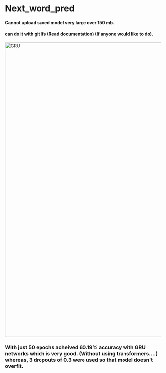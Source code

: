 # Next_word_pred
#### Cannot upload saved model very large over 150 mb.

#### can do it with git lfs (Read documentation) (If anyone would like to do).

<img width="949" alt="GRU" src="https://github.com/user-attachments/assets/232de36f-4916-4988-a577-cc66930acb47">

### With just 50 epochs acheived 60.19% accuracy with GRU networks which is very good. (Without using transformers....) whereas, 3 dropouts of 0.3 were used so that model doesn't overfit.

